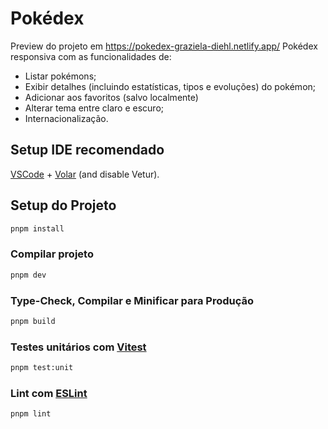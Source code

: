 # Pokédex

Preview do projeto em https://pokedex-graziela-diehl.netlify.app/
Pokédex responsiva com as funcionalidades de:
- Listar pokémons;
- Exibir detalhes (incluindo estatísticas, tipos e evoluções) do pokémon;
- Adicionar aos favoritos (salvo localmente)
- Alterar tema entre claro e escuro;
- Internacionalização.

## Setup IDE recomendado

[VSCode](https://code.visualstudio.com/) + [Volar](https://marketplace.visualstudio.com/items?itemName=Vue.volar) (and disable Vetur).

## Setup do Projeto

```sh
pnpm install
```

### Compilar projeto

```sh
pnpm dev
```

### Type-Check, Compilar e Minificar para Produção

```sh
pnpm build
```

### Testes unitários com [Vitest](https://vitest.dev/)

```sh
pnpm test:unit
```

### Lint com [ESLint](https://eslint.org/)

```sh
pnpm lint
```
